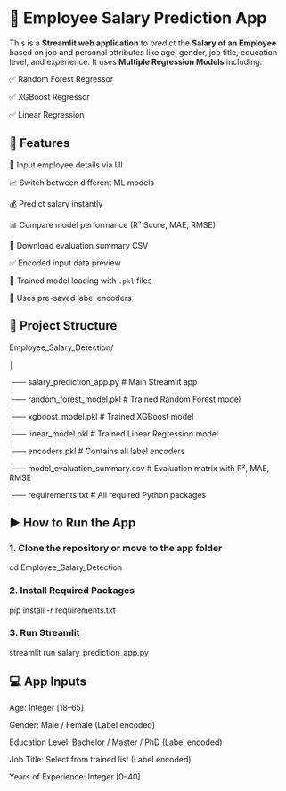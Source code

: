# 💼 Employee Salary Prediction App


This is a **Streamlit web application** to predict the **Salary of an Employee** based on job and personal attributes like age, gender, job title, education level, and experience. It uses **Multiple Regression Models** including:

✅ Random Forest Regressor

✅ XGBoost Regressor

✅ Linear Regression


## 🚀 Features

🔢 Input employee details via UI

📈 Switch between different ML models

💰 Predict salary instantly

📊 Compare model performance (R² Score, MAE, RMSE)

📄 Download evaluation summary CSV

✅ Encoded input data preview

🧠 Trained model loading with `.pkl` files

🧠 Uses pre-saved label encoders



## 📂 Project Structure

 Employee_Salary_Detection/
 
 │
 
 ├── salary_prediction_app.py # Main Streamlit app
 
 ├── random_forest_model.pkl # Trained Random Forest model
 
 ├── xgboost_model.pkl # Trained XGBoost model
 
 ├── linear_model.pkl # Trained Linear Regression model
 
 ├── encoders.pkl # Contains all label encoders
 
 ├── model_evaluation_summary.csv # Evaluation matrix with R², MAE, RMSE
 
 ├── requirements.txt # All required Python packages


## ▶️ How to Run the App

### 1. Clone the repository or move to the app folder

cd Employee_Salary_Detection

### 2. Install Required Packages

pip install -r requirements.txt

### 3. Run Streamlit

streamlit run salary_prediction_app.py

## 💻 App Inputs
Age: Integer [18–65]

Gender: Male / Female (Label encoded)

Education Level: Bachelor / Master / PhD (Label encoded)

Job Title: Select from trained list (Label encoded)

Years of Experience: Integer [0–40]



